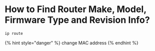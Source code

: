 # How to Find Router Make, Model, Firmware Type and Revision Info?

```
ip route
```

{% hint style="danger" %}
change MAC address
{% endhint %}

